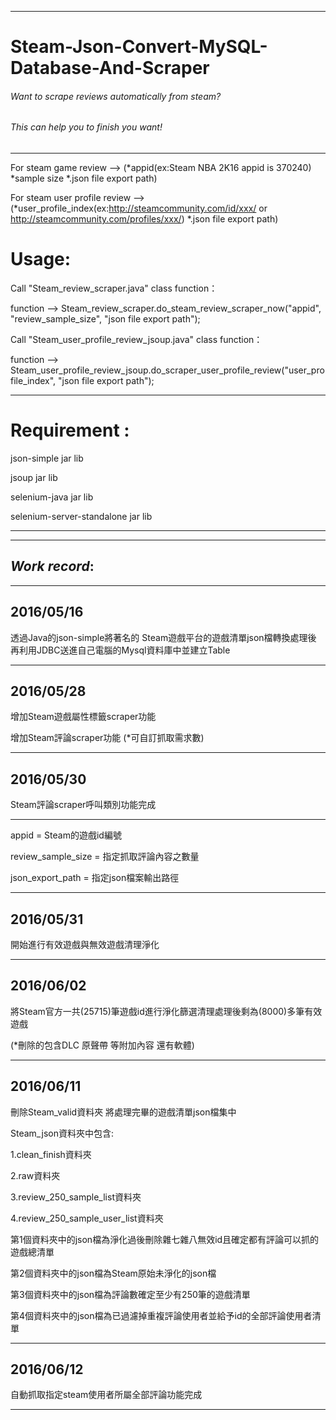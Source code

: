 ------------------------------------------------

# Steam-Json-Convert-MySQL-Database-And-Scraper

###### Want to scrape reviews automatically from steam?

###### This can help you to finish you want!

------------------------------------------------

For steam game review --> (*appid(ex:Steam NBA 2K16 appid is 370240) *sample size *.json file export path)

For steam user profile review --> (*user_profile_index(ex:http://steamcommunity.com/id/xxx/ or http://steamcommunity.com/profiles/xxx/) *.json file export path)

# Usage:

Call "Steam_review_scraper.java" class function：

function --> Steam_review_scraper.do_steam_review_scraper_now("appid", "review_sample_size", "json file export path");


Call "Steam_user_profile_review_jsoup.java" class function：

function --> Steam_user_profile_review_jsoup.do_scraper_user_profile_review("user_profile_index", "json file export path");

------------------------------------------------

# Requirement :

json-simple jar lib

jsoup jar lib

selenium-java jar lib

selenium-server-standalone jar lib

------------------------------------------------

------------------------------------------------

## *Work record*:

------------------------------------------------

## 2016/05/16

透過Java的json-simple將著名的
Steam遊戲平台的遊戲清單json檔轉換處理後
再利用JDBC送進自己電腦的Mysql資料庫中並建立Table

------------------------------------------------

## 2016/05/28

增加Steam遊戲屬性標籤scraper功能

增加Steam評論scraper功能 (*可自訂抓取需求數)

------------------------------------------------

## 2016/05/30

Steam評論scraper呼叫類別功能完成 

------------------------------------------------

appid = Steam的遊戲id編號

review_sample_size = 指定抓取評論內容之數量

json_export_path = 指定json檔案輸出路徑

------------------------------------------------

## 2016/05/31

開始進行有效遊戲與無效遊戲清理淨化

------------------------------------------------

## 2016/06/02

將Steam官方一共(25715)筆遊戲id進行淨化篩選清理處理後剩為(8000)多筆有效遊戲

(*刪除的包含DLC 原聲帶 等附加內容 還有軟體)

------------------------------------------------

## 2016/06/11

刪除Steam_valid資料夾 將處理完畢的遊戲清單json檔集中

Steam_json資料夾中包含:

1.clean_finish資料夾

2.raw資料夾

3.review_250_sample_list資料夾

4.review_250_sample_user_list資料夾

第1個資料夾中的json檔為淨化過後刪除雜七雜八無效id且確定都有評論可以抓的遊戲總清單

第2個資料夾中的json檔為Steam原始未淨化的json檔

第3個資料夾中的json檔為評論數確定至少有250筆的遊戲清單

第4個資料夾中的json檔為已過濾掉重複評論使用者並給予id的全部評論使用者清單

------------------------------------------------

## 2016/06/12

自動抓取指定steam使用者所屬全部評論功能完成

------------------------------------------------